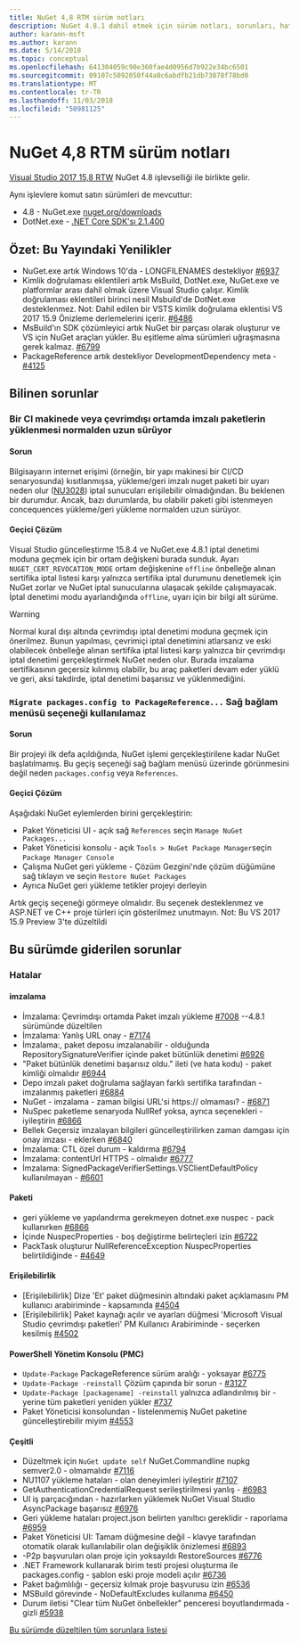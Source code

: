 ```yaml
---
title: NuGet 4,8 RTM sürüm notları
description: NuGet 4.8.1 dahil etmek için sürüm notları, sorunları, hata düzeltmeleri, eklenen özellikler ve dcr bilinir.
author: karann-msft
ms.author: karann
ms.date: 5/14/2018
ms.topic: conceptual
ms.openlocfilehash: 641304059c90e360fae4d0956d7b922e34bc6501
ms.sourcegitcommit: 09107c5092050f44a0c6abdfb21db73878f78bd0
ms.translationtype: MT
ms.contentlocale: tr-TR
ms.lasthandoff: 11/03/2018
ms.locfileid: "50981125"
---
```

# <a name="nuget-48-rtm-release-notes"></a>NuGet 4,8 RTM sürüm notları

[Visual Studio 2017 15,8 RTW](https://www.visualstudio.com/news/releasenotes/vs2017-relnotes) NuGet 4.8 işlevselliği ile birlikte gelir.


Aynı işlevlere komut satırı sürümleri de mevcuttur:
* 4.8 - NuGet.exe [nuget.org/downloads](https://nuget.org/downloads)
* DotNet.exe - [.NET Core SDK'sı 2.1.400](https://www.microsoft.com/net/download/visual-studio-sdks)


## <a name="summary-whats-new-in-this-release"></a>Özet: Bu Yayındaki Yenilikler
* NuGet.exe artık Windows 10'da - LONGFILENAMES destekliyor [#6937](https://github.com/NuGet/Home/issues/6937)
* Kimlik doğrulaması eklentileri artık MsBuild, DotNet.exe, NuGet.exe ve platformlar arası dahil olmak üzere Visual Studio çalışır. Kimlik doğrulaması eklentileri birinci nesil Msbuild'de DotNet.exe desteklenmez. Not: Dahil edilen bir VSTS kimlik doğrulama eklentisi VS 2017 15.9 Önizleme derlemelerini içerir. [#6486](https://github.com/NuGet/Home/issues/6486)
* MsBuild'ın SDK çözümleyici artık NuGet bir parçası olarak oluşturur ve VS için NuGet araçları yükler. Bu eşitleme alma sürümleri uğraşmasına gerek kalmaz. [#6799](https://github.com/NuGet/Home/issues/6799)
* PackageReference artık destekliyor DevelopmentDependency meta - [#4125](https://github.com/NuGet/Home/issues/4125)

## <a name="known-issues"></a>Bilinen sorunlar
### <a name="installing-signed-packages-on-a-ci-machine-or-in-an-offline-environment-takes-longer-than-usual"></a>Bir CI makinede veya çevrimdışı ortamda imzalı paketlerin yüklenmesi normalden uzun sürüyor

#### <a name="issue"></a>Sorun
Bilgisayarın internet erişimi (örneğin, bir yapı makinesi bir CI/CD senaryosunda) kısıtlanmışsa, yükleme/geri imzalı nuget paketi bir uyarı neden olur ([NU3028](https://docs.microsoft.com/en-us/nuget/reference/errors-and-warnings/nu3028)) iptal sunucuları erişilebilir olmadığından. Bu beklenen bir durumdur. Ancak, bazı durumlarda, bu olabilir paketi gibi istenmeyen concequences yükleme/geri yükleme normalden uzun sürüyor.

#### <a name="workaround"></a>Geçici Çözüm
Visual Studio güncelleştirme 15.8.4 ve NuGet.exe 4.8.1 iptal denetimi moduna geçmek için bir ortam değişkeni burada sunduk.
Ayarı `NUGET_CERT_REVOCATION_MODE` ortam değişkenine `offline` önbelleğe alınan sertifika iptal listesi karşı yalnızca sertifika iptal durumunu denetlemek için NuGet zorlar ve NuGet iptal sunucularına ulaşacak şekilde çalışmayacak. İptal denetimi modu ayarlandığında `offline`, uyarı için bir bilgi alt sürüme.

> [!Warning]
> Normal kural dışı altında çevrimdışı iptal denetimi moduna geçmek için önerilmez. Bunun yapılması, çevrimiçi iptal denetimini atlarsanız ve eski olabilecek önbelleğe alınan sertifika iptal listesi karşı yalnızca bir çevrimdışı iptal denetimi gerçekleştirmek NuGet neden olur. Burada imzalama sertifikasının geçersiz kılınmış olabilir, bu araç paketleri devam eder yüklü ve geri, aksi takdirde, iptal denetimi başarısız ve yüklenmediğini.

### <a name="the-migrate-packagesconfig-to-packagereference-option-is-not-available-in-the-right-click-context-menu"></a>`Migrate packages.config to PackageReference...` Sağ bağlam menüsü seçeneği kullanılamaz

#### <a name="issue"></a>Sorun

Bir projeyi ilk defa açıldığında, NuGet işlemi gerçekleştirilene kadar NuGet başlatılmamış. Bu geçiş seçeneği sağ bağlam menüsü üzerinde görünmesini değil neden `packages.config` veya `References`.

#### <a name="workaround"></a>Geçici Çözüm

Aşağıdaki NuGet eylemlerden birini gerçekleştirin:
* Paket Yöneticisi UI - açık sağ `References` seçin `Manage NuGet Packages...`
* Paket Yöneticisi konsolu - açık `Tools > NuGet Package Manager`seçin `Package Manager Console`
* Çalışma NuGet geri yükleme - Çözüm Gezgini'nde çözüm düğümüne sağ tıklayın ve seçin `Restore NuGet Packages`
* Ayrıca NuGet geri yükleme tetikler projeyi derleyin

Artık geçiş seçeneği görmeye olmalıdır. Bu seçenek desteklenmez ve ASP.NET ve C++ proje türleri için gösterilmez unutmayın.
Not: Bu VS 2017 15.9 Preview 3'te düzeltildi

## <a name="issues-fixed-in-this-release"></a>Bu sürümde giderilen sorunlar

### <a name="bugs"></a>Hatalar
#### <a name="signing"></a>imzalama
* İmzalama: Çevrimdışı ortamda Paket imzalı yükleme [#7008](https://github.com/NuGet/Home/issues/7008) --4.8.1 sürümünde düzeltilen
* İmzalama: Yanlış URL onay - [#7174](https://github.com/NuGet/Home/issues/7174)
* İmzalama:, paket deposu imzalanabilir - olduğunda RepositorySignatureVerifier içinde paket bütünlük denetimi [#6926](https://github.com/NuGet/Home/issues/6926)
* "Paket bütünlük denetimi başarısız oldu." ileti (ve hata kodu) - paket kimliği olmalıdır [#6944](https://github.com/NuGet/Home/issues/6944)
* Depo imzalı paket doğrulama sağlayan farklı sertifika tarafından - imzalanmış paketleri [#6884](https://github.com/NuGet/Home/issues/6884)
* NuGet - imzalama - zaman bilgisi URL'si https:// olmaması? - [#6871](https://github.com/NuGet/Home/issues/6871)
* NuSpec paketleme senaryoda NullRef yoksa, ayrıca seçenekleri - iyileştirin [#6866](https://github.com/NuGet/Home/issues/6866)
* Bellek Geçersiz imzalayan bilgileri güncelleştirilirken zaman damgası için onay imzası - eklerken [#6840](https://github.com/NuGet/Home/issues/6840)
* İmzalama: CTL özel durum - kaldırma [#6794](https://github.com/NuGet/Home/issues/6794)
* İmzalama: contentUrl HTTPS - olmalıdır [#6777](https://github.com/NuGet/Home/issues/6777)
* İmzalama: SignedPackageVerifierSettings.VSClientDefaultPolicy kullanılmayan - [#6601](https://github.com/NuGet/Home/issues/6601)


#### <a name="pack"></a>Paketi
* geri yükleme ve yapılandırma gerekmeyen dotnet.exe nuspec - pack kullanırken [#6866](https://github.com/NuGet/Home/issues/6866)
* İçinde NuspecProperties - boş değiştirme belirteçleri izin [#6722](https://github.com/NuGet/Home/issues/6722)
* PackTask oluşturur NullReferenceException NuspecProperties belirtildiğinde - [#4649](https://github.com/NuGet/Home/issues/4649)

#### <a name="accessibility"></a>Erişilebilirlik
* [Erişilebilirlik] Dize 'Et' paket düğmesinin altındaki paket açıklamasını PM kullanıcı arabiriminde - kapsamında [#4504](https://github.com/NuGet/Home/issues/4504)
* [Erişilebilirlik] Paket kaynağı açılır ve ayarları düğmesi 'Microsoft Visual Studio çevrimdışı paketleri' PM Kullanıcı Arabiriminde - seçerken kesilmiş [#4502](https://github.com/NuGet/Home/issues/4502)

#### <a name="powershell-management-console-pmc"></a>PowerShell Yönetim Konsolu (PMC)
* `Update-Package` PackageReference sürüm aralığı - yoksayar [#6775](https://github.com/NuGet/Home/issues/6775)
* `Update-Package -reinstall` Çözüm çapında bir sorun - [#3127](https://github.com/NuGet/Home/issues/3127)
* `Update-Package [packagename] -reinstall` yalnızca adlandırılmış bir - yerine tüm paketleri yeniden yükler [#737](https://github.com/NuGet/Home/issues/737)
* Paket Yöneticisi konsolundan - listelenmemiş NuGet paketine güncelleştirebilir miyim [#4553](https://github.com/NuGet/Home/issues/4553)

#### <a name="misc"></a>Çeşitli
* Düzeltmek için `NuGet update self` NuGet.Commandline nupkg semver2.0 - olmamalıdır [#7116](https://github.com/NuGet/Home/issues/7116)
* NU1107 yükleme hataları - olan deneyimleri iyileştirir [#7107](https://github.com/NuGet/Home/issues/7107)
* GetAuthenticationCredentialRequest serileştirilmesi yanlış - [#6983](https://github.com/NuGet/Home/issues/6983)
* UI iş parçacığından - hazırlarken yüklemek NuGet Visual Studio AsyncPackage başarısız [#6976](https://github.com/NuGet/Home/issues/6976)
* Geri yükleme hataları project.json belirten yanıltıcı gereklidir - raporlama [#6959](https://github.com/NuGet/Home/issues/6959)
* Paket Yöneticisi UI: Tamam düğmesine değil - klavye tarafından otomatik olarak kullanılabilir olan değişiklik önizlemesi [#6893](https://github.com/NuGet/Home/issues/6893)
* -P2p başvuruları olan proje için yoksayıldı RestoreSources [#6776](https://github.com/NuGet/Home/issues/6776)
* .NET Framework kullanarak birim testi projesi oluşturma ile packages.config - şablon eski proje modeli açılır [#6736](https://github.com/NuGet/Home/issues/6736)
* Paket bağımlılığı - geçersiz kılmak proje başvurusu izin [#6536](https://github.com/NuGet/Home/issues/6536)
* MSBuild görevinde - NoDefaultExcludes kullanıma [#6450](https://github.com/NuGet/Home/issues/6450)
* Durum iletisi "Clear tüm NuGet önbellekler" penceresi boyutlandırmada - gizli [#5938](https://github.com/NuGet/Home/issues/5938)


[Bu sürümde düzeltilen tüm sorunlara listesi](https://github.com/NuGet/Home/issues?q=is%3Aissue+is%3Aclosed+milestone%3A%224.8")
